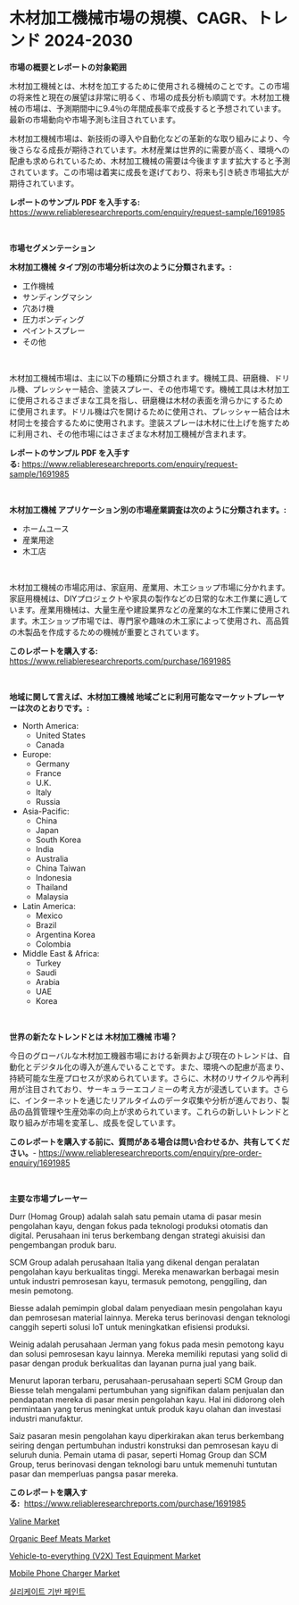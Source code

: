 <p><h1>木材加工機械市場の規模、CAGR、トレンド 2024-2030</h1></p><p><strong>市場の概要とレポートの対象範囲</strong></p>
<p><p>木材加工機械とは、木材を加工するために使用される機械のことです。この市場の将来性と現在の展望は非常に明るく、市場の成長分析も順調です。木材加工機械の市場は、予測期間中に9.4％の年間成長率で成長すると予想されています。最新の市場動向や市場予測も注目されています。</p><p>木材加工機械市場は、新技術の導入や自動化などの革新的な取り組みにより、今後さらなる成長が期待されています。木材産業は世界的に需要が高く、環境への配慮も求められているため、木材加工機械の需要は今後ますます拡大すると予測されています。この市場は着実に成長を遂げており、将来も引き続き市場拡大が期待されています。</p></p>
<p><strong>レポートのサンプル PDF を入手する:</strong> <a href="https://www.reliableresearchreports.com/enquiry/request-sample/1691985">https://www.reliableresearchreports.com/enquiry/request-sample/1691985</a></p>
<p>&nbsp;</p>
<p><strong>市場セグメンテーション</strong></p>
<p><strong>木材加工機械 タイプ別の市場分析は次のように分類されます。:</strong></p>
<p><ul><li>工作機械</li><li>サンディングマシン</li><li>穴あけ機</li><li>圧力ボンディング</li><li>ペイントスプレー</li><li>その他</li></ul></p>
<p>&nbsp;</p>
<p><p>木材加工機械市場は、主に以下の種類に分類されます。機械工具、研磨機、ドリル機、プレッシャー結合、塗装スプレー、その他市場です。機械工具は木材加工に使用されるさまざまな工具を指し、研磨機は木材の表面を滑らかにするために使用されます。ドリル機は穴を開けるために使用され、プレッシャー結合は木材同士を接合するために使用されます。塗装スプレーは木材に仕上げを施すために利用され、その他市場にはさまざまな木材加工機械が含まれます。</p></p>
<p><strong>レポートのサンプル PDF を入手する:</strong>&nbsp;<a href="https://www.reliableresearchreports.com/enquiry/request-sample/1691985">https://www.reliableresearchreports.com/enquiry/request-sample/1691985</a></p>
<p>&nbsp;</p>
<p><strong> 木材加工機械 アプリケーション別の市場産業調査は次のように分類されます。:</strong></p>
<p><ul><li>ホームユース</li><li>産業用途</li><li>木工店</li></ul></p>
<p>&nbsp;</p>
<p><p>木材加工機械の市場応用は、家庭用、産業用、木工ショップ市場に分かれます。家庭用機械は、DIYプロジェクトや家具の製作などの日常的な木工作業に適しています。産業用機械は、大量生産や建設業界などの産業的な木工作業に使用されます。木工ショップ市場では、専門家や趣味の木工家によって使用され、高品質の木製品を作成するための機械が重要とされています。</p></p>
<p><strong>このレポートを購入する:</strong>&nbsp; <a href="https://www.reliableresearchreports.com/purchase/1691985">https://www.reliableresearchreports.com/purchase/1691985</a></p>
<p>&nbsp;</p>
<p><strong>地域に関して言えば、木材加工機械 地域ごとに利用可能なマーケットプレーヤーは次のとおりです。:</strong></p>
<p><ul>
    <li>
        North America:
        <ul>
            <li>United States</li>
            <li>Canada</li>
        </ul>
    </li>
    <li>
        Europe:
        <ul>
            <li>Germany</li>
            <li>France</li>
            <li>U.K.</li>
            <li>Italy</li>
            <li>Russia</li>
        </ul>
    </li>
    <li>
        Asia-Pacific:
        <ul>
            <li>China</li>
            <li>Japan</li>
            <li>South Korea</li>
            <li>India</li>
            <li>Australia</li>
            <li>China Taiwan</li>
            <li>Indonesia</li>
            <li>Thailand</li>
            <li>Malaysia</li>
        </ul>
    </li>
    <li>
        Latin America:
        <ul>
            <li>Mexico</li>
            <li>Brazil</li>
            <li>Argentina Korea</li>
            <li>Colombia</li>
        </ul>
    </li>
    <li>
        Middle East & Africa:
        <ul>
            <li>Turkey</li>
            <li>Saudi</li>
            <li>Arabia</li>
            <li>UAE</li>
            <li>Korea</li>
        </ul>
    </li>
    </ul></p>
<p>&nbsp;</p>
<p><strong>世界の新たなトレンドとは 木材加工機械 市場？</strong></p>
<p><p>今日のグローバルな木材加工機器市場における新興および現在のトレンドは、自動化とデジタル化の導入が進んでいることです。また、環境への配慮が高まり、持続可能な生産プロセスが求められています。さらに、木材のリサイクルや再利用が注目されており、サーキュラーエコノミーの考え方が浸透しています。さらに、インターネットを通じたリアルタイムのデータ収集や分析が進んでおり、製品の品質管理や生産効率の向上が求められています。これらの新しいトレンドと取り組みが市場を変革し、成長を促しています。</p></p>
<p><strong>このレポートを購入する前に、質問がある場合は問い合わせるか、共有してください。</strong>- <a href="https://www.reliableresearchreports.com/enquiry/pre-order-enquiry/1691985">https://www.reliableresearchreports.com/enquiry/pre-order-enquiry/1691985</a></p>
<p>&nbsp;</p>
<p><strong>主要な市場プレーヤー</strong></p>
<p><p>Durr (Homag Group) adalah salah satu pemain utama di pasar mesin pengolahan kayu, dengan fokus pada teknologi produksi otomatis dan digital. Perusahaan ini terus berkembang dengan strategi akuisisi dan pengembangan produk baru.</p><p>SCM Group adalah perusahaan Italia yang dikenal dengan peralatan pengolahan kayu berkualitas tinggi. Mereka menawarkan berbagai mesin untuk industri pemrosesan kayu, termasuk pemotong, penggiling, dan mesin pemotong.</p><p>Biesse adalah pemimpin global dalam penyediaan mesin pengolahan kayu dan pemrosesan material lainnya. Mereka terus berinovasi dengan teknologi canggih seperti solusi IoT untuk meningkatkan efisiensi produksi.</p><p>Weinig adalah perusahaan Jerman yang fokus pada mesin pemotong kayu dan solusi pemrosesan kayu lainnya. Mereka memiliki reputasi yang solid di pasar dengan produk berkualitas dan layanan purna jual yang baik.</p><p>Menurut laporan terbaru, perusahaan-perusahaan seperti SCM Group dan Biesse telah mengalami pertumbuhan yang signifikan dalam penjualan dan pendapatan mereka di pasar mesin pengolahan kayu. Hal ini didorong oleh permintaan yang terus meningkat untuk produk kayu olahan dan investasi industri manufaktur.</p><p>Saiz pasaran mesin pengolahan kayu diperkirakan akan terus berkembang seiring dengan pertumbuhan industri konstruksi dan pemrosesan kayu di seluruh dunia. Pemain utama di pasar, seperti Homag Group dan SCM Group, terus berinovasi dengan teknologi baru untuk memenuhi tuntutan pasar dan memperluas pangsa pasar mereka.</p></p>
<p><strong>このレポートを購入する:</strong>&nbsp;&nbsp;<a href="https://www.reliableresearchreports.com/purchase/1691985">https://www.reliableresearchreports.com/purchase/1691985</a></p>
<p><p><a href="https://view.publitas.com/reportprime-1/valine-market-size-growth-and-forecast-from-2024-2031/">Valine Market</a></p><p><a href="https://carnation-joke-41f.notion.site/Organic-Beef-Meats-Market-Size-Furnishes-Valuable-Information-Encompassing-Market-Share-Market-Tren-906028124c59444a997459c85dd22276">Organic Beef Meats Market</a></p><p><a href="https://adventurous-uranium-ef9.notion.site/Vehicle-to-everything-V2X-Test-Equipment-Market-Offers-Provide-Insightful-Data-for-the-Time-Period-f199292b55cd464eafc90138c4eb85b4">Vehicle-to-everything (V2X) Test Equipment Market</a></p><p><a href="https://view.publitas.com/reportprime-1/mobile-phone-charger-market-offers-provide-insightful-data-for-the-time-period-from-2024-to-2031-and-also-provide-analysis-based-on-application-type-and-region/">Mobile Phone Charger Market</a></p><p><a href="https://medium.com/@gamblestampleyjenny50m5sl6/%EC%8B%A4%EB%A6%AC%EC%BC%80%EC%9D%B4%ED%8A%B8-%EA%B8%B0%EB%B0%98-%ED%8E%98%EC%9D%B8%ED%8A%B8-%EC%8B%9C%EC%9E%A5-%EC%9D%B8%EC%82%AC%EC%9D%B4%ED%8A%B8-%EC%8B%9C%EC%9E%A5-%EB%8F%99%ED%96%A5-%EC%84%B1%EC%9E%A5-2024%EB%85%84%EB%B6%80%ED%84%B0-2031%EB%85%84%EA%B9%8C%EC%A7%80-%EC%98%88%EC%B8%A1%EB%90%9C-%EA%B2%83-8c7f538689e0">실리케이트 기반 페인트</a></p></p>